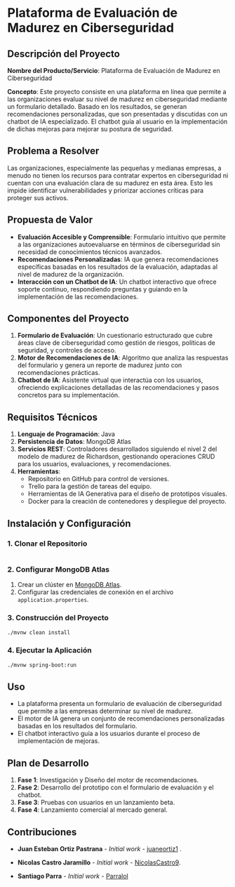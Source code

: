 # Plataforma de Evaluación de Madurez en Ciberseguridad

## Descripción del Proyecto

**Nombre del Producto/Servicio**: Plataforma de Evaluación de Madurez en Ciberseguridad

**Concepto**: Este proyecto consiste en una plataforma en línea que permite a las organizaciones evaluar su nivel de madurez en ciberseguridad mediante un formulario detallado. Basado en los resultados, se generan recomendaciones personalizadas, que son presentadas y discutidas con un chatbot de IA especializado. El chatbot guía al usuario en la implementación de dichas mejoras para mejorar su postura de seguridad.

## Problema a Resolver

Las organizaciones, especialmente las pequeñas y medianas empresas, a menudo no tienen los recursos para contratar expertos en ciberseguridad ni cuentan con una evaluación clara de su madurez en esta área. Esto les impide identificar vulnerabilidades y priorizar acciones críticas para proteger sus activos.

## Propuesta de Valor

- **Evaluación Accesible y Comprensible**: Formulario intuitivo que permite a las organizaciones autoevaluarse en términos de ciberseguridad sin necesidad de conocimientos técnicos avanzados.
- **Recomendaciones Personalizadas**: IA que genera recomendaciones específicas basadas en los resultados de la evaluación, adaptadas al nivel de madurez de la organización.
- **Interacción con un Chatbot de IA**: Un chatbot interactivo que ofrece soporte continuo, respondiendo preguntas y guiando en la implementación de las recomendaciones.

## Componentes del Proyecto

1. **Formulario de Evaluación**: Un cuestionario estructurado que cubre áreas clave de ciberseguridad como gestión de riesgos, políticas de seguridad, y controles de acceso.
2. **Motor de Recomendaciones de IA**: Algoritmo que analiza las respuestas del formulario y genera un reporte de madurez junto con recomendaciones prácticas.
3. **Chatbot de IA**: Asistente virtual que interactúa con los usuarios, ofreciendo explicaciones detalladas de las recomendaciones y pasos concretos para su implementación.

## Requisitos Técnicos

1. **Lenguaje de Programación**: Java
2. **Persistencia de Datos**: MongoDB Atlas
3. **Servicios REST**: Controladores desarrollados siguiendo el nivel 2 del modelo de madurez de Richardson, gestionando operaciones CRUD para los usuarios, evaluaciones, y recomendaciones.
4. **Herramientas**:
   - Repositorio en GitHub para control de versiones.
   - Trello para la gestión de tareas del equipo.
   - Herramientas de IA Generativa para el diseño de prototipos visuales.
   - Docker para la creación de contenedores y despliegue del proyecto.

## Instalación y Configuración

### 1. Clonar el Repositorio
```bash

```

### 2. Configurar MongoDB Atlas
1. Crear un clúster en [MongoDB Atlas](https://www.mongodb.com/cloud/atlas).
2. Configurar las credenciales de conexión en el archivo `application.properties`.

### 3. Construcción del Proyecto
```bash
./mvnw clean install
```

### 4. Ejecutar la Aplicación
```bash
./mvnw spring-boot:run
```

## Uso

- La plataforma presenta un formulario de evaluación de ciberseguridad que permite a las empresas determinar su nivel de madurez.
- El motor de IA genera un conjunto de recomendaciones personalizadas basadas en los resultados del formulario.
- El chatbot interactivo guía a los usuarios durante el proceso de implementación de mejoras.

## Plan de Desarrollo

1. **Fase 1**: Investigación y Diseño del motor de recomendaciones.
2. **Fase 2**: Desarrollo del prototipo con el formulario de evaluación y el chatbot.
3. **Fase 3**: Pruebas con usuarios en un lanzamiento beta.
4. **Fase 4**: Lanzamiento comercial al mercado general.

## Contribuciones

* **Juan Esteban Ortiz Pastrana** - *Initial work* - [juaneortiz1](https://github.com/juaneortiz1) .

* **Nicolas Castro Jaramillo** - *Initial work* - [NicolasCastro9](https://github.com/NicolasCastro9).

* **Santiago Parra** - *Initial work* - [Parralol](https://github.com/Parralol)


